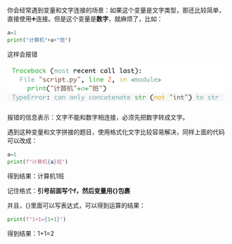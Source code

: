 你会经常遇到变量和文字连接的场景：如果这个变量是文字类型，那还比较简单，直接使用➕连接。但是这个变量是**数字**，就麻烦了，比如：

```py
a=1
print("计算机"+a+"班")
```

这样会报错

![报错](./image.png)

报错的信息表示：文字不能和数字相连接，必须先把数字转成文字。

遇到这种变量和文字拼接的题目，使用格式化文字比较容易解决，同样上面的代码可以改成：

```py
a=1
print(f"计算机{a}班")
```

得到结果：计算机1班

记住格式：**引号前面写个f，然后变量用{}包裹**

并且，{}里面可以写表达式，可以得到运算的结果：

```py
print(f"1+1={1+1}")
```

得到结果：1+1=2
